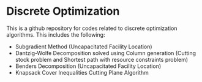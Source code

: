 # Discrete Optimization

This is a github repository for codes related to discrete optimization algorithms. This includes the following:
- Subgradient Method (Uncapacitated Facility Location)
- Dantzig-Wolfe Decomposition solved using Column generation (Cutting stock problem and Shortest path with resource constraints problem)
- Benders Decomposition (Uncapacitated Facility Location)
- Knapsack Cover Inequalities Cutting Plane Algorithm 
